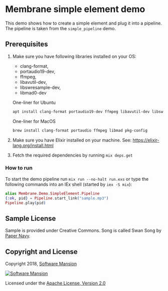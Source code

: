 # Membrane simple element demo

This demo shows how to create a simple element and plug it into a pipeline.
The pipeline is taken from the `simple_pipeline` demo.

## Prerequisites

1. Make sure you have following libraries installed on your OS:
   * clang-format, 
   * portaudio19-dev, 
   * ffmpeg, 
   * libavutil-dev, 
   * libswresample-dev, 
   * libmad0-dev
   
    One-liner for Ubuntu
    ```bash
    apt install clang-format portaudio19-dev ffmpeg libavutil-dev libswresample-dev libmad0-dev
    ```
    One-liner for MacOS
    ```bash
    brew install clang-format portaudio ffmpeg libmad pkg-config
    ```
1. Make sure you have Elixir installed on your machine. See: https://elixir-lang.org/install.html
1. Fetch the required dependencies by running `mix deps.get`

### How to run

To start the demo pipeline run `mix run --no-halt run.exs` or type the following commands into an IEx shell (started by `iex -S mix`):

```elixir
alias Membrane.Demo.SimpleElement.Pipeline
{:ok, pid} = Pipeline.start_link("sample.mp3")
Pipeline.play(pid)
```

## Sample License

Sample is provided under Creative Commons. Song is called Swan Song by [Paper Navy](https://papernavy.bandcamp.com/album/all-grown-up).

## Copyright and License

Copyright 2018, [Software Mansion](https://swmansion.com/?utm_source=git&utm_medium=readme&utm_campaign=membrane)

[![Software Mansion](https://membraneframework.github.io/static/logo/swm_logo_readme.png)](https://swmansion.com/?utm_source=git&utm_medium=readme&utm_campaign=membrane)

Licensed under the [Apache License, Version 2.0](LICENSE)

